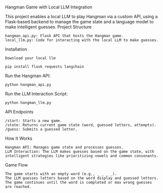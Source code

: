 Hangman Game with Local LLM Integration

This project enables a local LLM to play Hangman via a custom API, using a Flask-based backend to manage the game state and a language model to make intelligent guesses.
Project Structure

    hangman_api.py: Flask API that hosts the Hangman game.
    local_llm.py: Code for interacting with the local LLM to make guesses.

Installation
````
Download your local llm
````

```
pip install flask requests langchain
```
Run the Hangman API:
```
python hangman_api.py
```
Run the LLM Interaction Script:

    python hangman_llm.py

API Endpoints

    /start: Starts a new game.
    /state: Returns current game state (word, guessed letters, attempts).
    /guess: Submits a guessed letter.

How It Works

    Hangman API: Manages game state and processes guesses.
    LLM Interaction: The LLM makes guesses based on the game state, with intelligent strategies like prioritizing vowels and common consonants.

Game Flow

    The game starts with an empty word (e.g., _ _ _ _).
    The LLM guesses letters based on the word display and guessed letters.
    The game continues until the word is completed or max wrong guesses are reached.